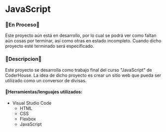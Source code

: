 # JavaScript

### 🚧En Proceso🚧
Este proyecto aún está en desarrollo, por lo cual se podrá ver como faltan aún cosas por terminar, así como otras en estado incompleto. Cuando dicho proyecto esté terminado será especificado.

### 📰Descripcion📰
Este proyecto se desarrolla como trabajo final del curso "JavaScript" de CoderHouse. La idea de dicho proyecto es crear un sitio web que pueda ser utilizado como un conversor de divisas.

#### 🔧Herramientas/lenguajes utilizados:

- Visual Studio Code
	- HTML
   	- CSS
   	- Flexbox
	- JavaScript
